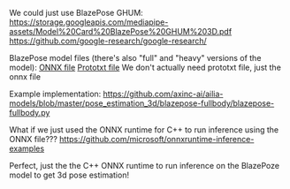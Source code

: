 We could just use BlazePose GHUM:
https://storage.googleapis.com/mediapipe-assets/Model%20Card%20BlazePose%20GHUM%203D.pdf
https://github.com/google-research/google-research/

BlazePose model files (there's also "full" and "heavy" versions of the model):
[ONNX file](https://storage.googleapis.com/ailia-models/blazepose-fullbody/pose_landmark_lite.onnx)
[Prototxt file](https://storage.googleapis.com/ailia-models/blazepose-fullbody/pose_landmark_lite.onnx.prototxt)
We don't actually need prototxt file, just the onnx file

Example implementation:
https://github.com/axinc-ai/ailia-models/blob/master/pose_estimation_3d/blazepose-fullbody/blazepose-fullbody.py

What if we just used the ONNX runtime for C++ to run inference using the ONNX file???
https://github.com/microsoft/onnxruntime-inference-examples

Perfect, just the the C++ ONNX runtime to run inference on the BlazePoze model
to get 3d pose estimation!